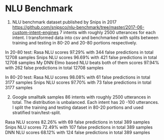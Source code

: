 # NLU Benchmark

1.	NLU benchmark dataset published by Snips in 2017 https://github.com/snipsco/nlu-benchmark/tree/master/2017-06-custom-intent-engines
7 intents with roughly 2500 utterances for each intent. I transformed data into csv and benchmarked with splits between training and testing in 80-20 and 20-80 portions respectively.
 
In 20-80 test:
Rasa NLU scores 97.29% with 344 false predictions in total 12708 samples
Snips NLU scores 96.69% with 421 false predictions in total 12708 samples
My DNN Elmo based NLU beats both of them scores 97.94% with 262 false predictions in total 12708 samples
 
In 80-20 test: 
Rasa NLU scores 98.08% with 61 false predictions in total 3177 samples
Snips NLU scores 97.70% with 73 false predictions in total 3177 samples

 
2.	Google smalltalk samples
86 intents  with roughly 2500 utterances in total. The distribution is unbalanced. Each intent has 20 -100 utterances.  I split the training and testing dataset in 80-20 portions and used stratified train/test-split. 
 
Rasa NLU scores 82.26% with 69 false predictions in total 389 samples
Snips NLU scores 72.49% with 107 false predictions in total 389 samples
DNN NLU scores 68.12% with 124 false predictions in total 389 samples
   
